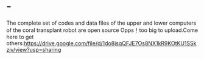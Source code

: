 # -
The complete set of codes and data files of the upper and lower computers of the coral transplant robot are open source
Opps！too big to upload.Come here to get others:https://drive.google.com/file/d/1do8jsqQFJE7Os8NX1kR9KOtKU1SSkzjv/view?usp=sharing
